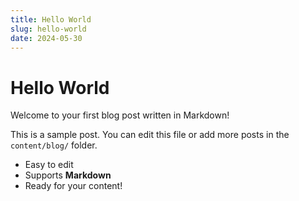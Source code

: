 ```yaml
---
title: Hello World
slug: hello-world
date: 2024-05-30
---
```


# Hello World

Welcome to your first blog post written in Markdown!

This is a sample post. You can edit this file or add more posts in the `content/blog/` folder.

- Easy to edit
- Supports **Markdown**
- Ready for your content! 